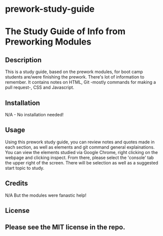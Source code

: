 # prework-study-guide
# The Study Guide of Info from Preworking Modules

## Description

This is a study guide, based on the prework modules, for boot camp students are/were finishing the prework. There's lot of information to remember. It contains notes on HTML, Git -mostly commands for making a pull request-, CSS and Javascript.


## Installation

N/A - No installation needed!

## Usage

Using this prework study guide, you can review notes and quotes made in each section, as well as elements and git command general explainations. You can view the elements studied via Google Chrome, right clicking on the webpage and clicking inspect. From there, please select the 'console' tab the upper right of the screen. There will be selection as well as a suggested start topic to study.

## Credits

N/A But the modules were fanastic help!

## License

Please see the MIT license in the repo.
---
